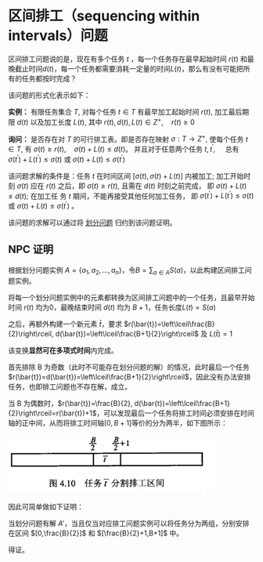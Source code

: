 # 区间排工（sequencing within intervals）问题

区间排工问题说的是，现在有多个任务 $t$ ，每一个任务存在最早起始时间 $r(t)$ 和最晚截止时间$d(t)$，每一个任务都需要消耗一定量的时间$L(t)$，那么有没有可能把所有的任务都按时完成？

该问题的形式化表示如下：

**实例：** 有限任务集合 $T,$ 对每个任务 $t \in T$ 有最早加工起始时间 $r(t),$ 加工最后期限 $d(t)$ 以及加工长度 $L(t),$ 其中 $r(t), d(t), L(t) \in Z^{+}, \quad r(t) \geqslant 0$

**询问：** 是否存在对 $T$ 的可行排工表。即是否存在映射 $\sigma: T \rightarrow Z^{+},$ 使每个任务 $t \in T,$ 有 $\sigma(t) \geqslant r(t), \quad \sigma(t)+L(t) \leqslant d(t)$。 并且对于任意两个任务 $t, t^{\prime}, \quad$ 总有 $\sigma\left(t^{\prime}\right)+L\left(t^{\prime}\right) \leqslant \sigma(t)$ 或
$\sigma(t)+L(t) \leqslant \sigma\left(t^{\prime}\right)$


该问题求解的条件是：任务 $t$ 在时间区间 $[\sigma(t), \sigma(t)+L(t)]$ 内被加工; 加工开始时刻 $\sigma(t)$ 应在 $r(t)$ 之后，即 $\sigma(t) \geqslant r(t),$ 且需在 $d(t)$ 时刻之前完成， 即 $\sigma(t)+L(t) \leqslant d(t) ;$ 在加工任 务 $t$ 期间，不能再接受其他任何加工任务， 即 $\sigma\left(t^{\prime}\right)+L\left(t^{\prime}\right) \leqslant \sigma(t)$ 或 $\sigma(t)+L(t) \leqslant \sigma\left(t^{\prime}\right)$ 。



该问题的求解可以通过将 [划分问题](par.html) 归约到该问题证明。

## NPC 证明

根据划分问题实例 $A=\{a_1,a_2,...,a_n\}$，令$B=\sum_{a\in A}S(a)$，以此构建区间排工问题实例。

将每一个划分问题实例中的元素都转换为区间排工问题中的一个任务，且最早开始时间 $r(t)$ 均为0，最晚结束时间 $d(t)$ 均为 $B+1$，任务长度$L(t)=S(a)$

之后，再额外构建一个新元素 $\bar{t}$，要求 $r(\bar{t})=\left\lceil\frac{B}{2}\right\rceil, d(\bar{t})=\left\lceil\frac{B+1}{2}\right\rceil$ 及 $L(\bar{t})=1$

该变换**显然可在多项式时间**内完成。

首先排除 B 为奇数（此时不可能存在划分问题的解）的情况，此时最后一个任务 $r(\bar{t})=d(\bar{t})=\left\lceil\frac{B+1}{2}\right\rceil$，因此没有办法安排任务，也即排工问题也不存在解，成立。

当 B 为偶数时，$r(\bar{t})=\frac{B}{2}, d(\bar{t})=\left\lceil\frac{B+1}{2}\right\rceil=r(\bar{t})+1$，可以发现最后一个任务将排工时间必须安排在时间轴的正中间，从而将排工时间轴$[0,B+1]$等价的分为两半，如下图所示：

![](fig/8.png)

因此可简单做如下证明：

当划分问题有解 $A'$，当且仅当对应排工问题实例可以将任务分为两组，分别安排在区间 $[0,\frac{B}{2}]$ 和 $[\frac{B}{2}+1,B+1]$ 中。

得证。